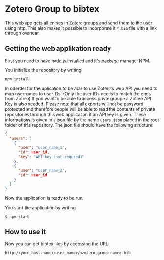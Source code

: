 # Zotero Group to bibtex

This web app gets all entries in Zotero groups and send them to the user using http. This also makes it possible to incorporate it `*.bib` file with a link through overleaf.

## Getting the web applikation ready

First you need to have node.js installed and it's package manager NPM.

You initialize the repository by writing:

```
npm install
```

In oderder for the aplication to be able to use Zotero's wep API you need to map usernames to user IDs. (Only the user IDs needs to match the ones from Zotreo) If you want to be able to access privte groupe a Zotreo API Key is also needed. Please note that all exports will not be password protected and therefore people will be able to read the contents of private repositories through this web application if an API key is given. These informations is given in a json file by the name `users.json` placed in the root folder of this repository. The json file should have the following structure:

```json
{
  "users": [
    {
      "user": "user_name_1",
      "id": user_id,
      "key": "API-key (not requred)"
    },
    {
      "user": "user_name_2",
      "id": user_id
    }
  ]
}
```

Now the application is ready to be run.

You start the application by writing

```
$ npm start
```

## How to use it

Now you can get bibtex files by accessing the URL:

```
http://your_host.name/<user_name>/<zotero_group_name>.bib
```
